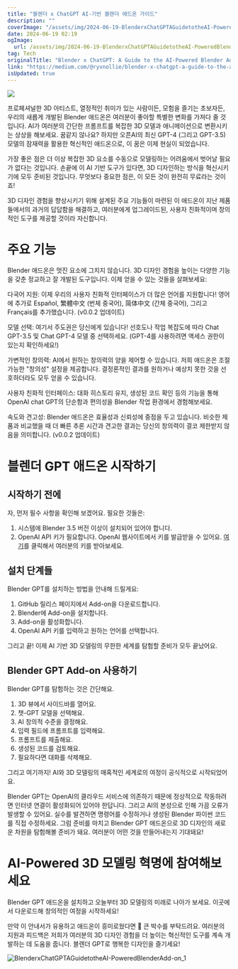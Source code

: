 ```yaml
---
title: "블렌더 x ChatGPT AI-기반 블렌더 애드온 가이드"
description: ""
coverImage: "/assets/img/2024-06-19-BlenderxChatGPTAGuidetotheAI-PoweredBlenderAdd-on_0.png"
date: 2024-06-19 02:19
ogImage: 
  url: /assets/img/2024-06-19-BlenderxChatGPTAGuidetotheAI-PoweredBlenderAdd-on_0.png
tag: Tech
originalTitle: "Blender x ChatGPT: A Guide to the AI-Powered Blender Add-on"
link: "https://medium.com/@ryvnollie/blender-x-chatgpt-a-guide-to-the-ai-powered-blender-add-on-cf5766084f8f"
isUpdated: true
---
```






<img src="/assets/img/2024-06-19-BlenderxChatGPTAGuidetotheAI-PoweredBlenderAdd-on_0.png" />

프로페셔널한 3D 아티스트, 열정적인 취미가 있는 사람이든, 모험을 즐기는 초보자든, 우리의 새롭게 개발된 Blender 애드온은 여러분이 좋아할 특별한 변화를 가져다 줄 것입니다. AI가 여러분의 간단한 프롬프트를 복잡한 3D 모델과 애니메이션으로 변환시키는 상상을 해보세요. 꿈같지 않나요? 하지만 오픈AI의 최신 GPT-4 (그리고 GPT-3.5) 모델의 잠재력을 활용한 혁신적인 애드온으로, 이 꿈은 이제 현실이 되었습니다.

가장 좋은 점은 더 이상 복잡한 3D 요소를 수동으로 모델링하는 어려움에서 벗어날 필요가 없다는 것입니다. 손끝에 이 AI 기반 도구가 있다면, 3D 디자인하는 방식을 혁신시키기에 모두 준비된 것입니다. 무엇보다 중요한 점은, 이 모든 것이 완전히 무료라는 것이죠!

3D 디자인 경험을 향상시키기 위해 설계된 주요 기능들이 마련된 이 애드온이 지난 제품들에서의 과거의 답답함을 해결하고, 여러분에게 업그레이드된, 사용자 친화적이며 창의적인 도구를 제공할 것이라 자신합니다.

<div class="content-ad"></div>

# 주요 기능

Blender 애드온은 멋진 요소에 그치지 않습니다. 3D 디자인 경험을 높이는 다양한 기능을 갖춘 정교하고 잘 개발된 도구입니다. 이제 얻을 수 있는 것들을 살펴보세요:

다국어 지원: 이제 우리의 사용자 친화적 인터페이스가 더 많은 언어를 지원합니다! 영어에 추가로 Español, 繁體中文 (번체 중국어), 简体中文 (간체 중국어), 그리고 Français를 추가했습니다. (v0.0.2 업데이트)

모델 선택: 여기서 주도권은 당신에게 있습니다! 선호도나 작업 복잡도에 따라 Chat GPT-3.5 및 Chat GPT-4 모델 중 선택하세요. (GPT-4를 사용하려면 액세스 권한이 있는지 확인하세요!)

<div class="content-ad"></div>

가변적인 창의력: AI에서 원하는 창의력의 양을 제어할 수 있습니다. 저희 애드온은 조절 가능한 "창의성" 설정을 제공합니다. 결정론적인 결과를 원하거나 예상치 못한 것을 선호하더라도 모두 얻을 수 있습니다.

사용자 친화적 인터페이스: 대화 히스토리 유지, 생성된 코드 확인 등의 기능을 통해 OpenAI chat GPT의 단순함과 편의성을 Blender 작업 환경에서 경험해보세요.

속도와 견고성: Blender 애드온은 효율성과 신뢰성에 중점을 두고 있습니다. 비슷한 제품과 비교했을 때 더 빠른 추론 시간과 견고한 결과는 당신의 창의력이 결코 제한받지 않음을 의미합니다. (v0.0.2 업데이트)

# 블렌더 GPT 애드온 시작하기

<div class="content-ad"></div>

## 시작하기 전에

자, 먼저 필수 사항을 확인해 보겠어요. 필요한 것들은:

1. 시스템에 Blender 3.5 버전 이상이 설치되어 있어야 합니다.
2. OpenAI API 키가 필요합니다. OpenAI 웹사이트에서 키를 발급받을 수 있어요. [여기](https://www.openai.com/)를 클릭해서 여러분의 키를 받아보세요.

## 설치 단계들

<div class="content-ad"></div>

Blender GPT를 설치하는 방법을 안내해 드릴게요:

1. GitHub 릴리스 페이지에서 Add-on을 다운로드합니다.
2. Blender에 Add-on을 설치합니다.
3. Add-on을 활성화합니다.
4. OpenAI API 키를 입력하고 원하는 언어를 선택합니다.

그리고 끝! 이제 AI 기반 3D 모델링의 무한한 세계를 탐험할 준비가 모두 끝났어요.

## Blender GPT Add-on 사용하기

<div class="content-ad"></div>

Blender GPT를 탐험하는 것은 간단해요.

1. 3D 뷰에서 사이드바를 열어요.
2. 챗-GPT 모델을 선택해요.
3. AI 창의적 수준을 결정해요.
4. 입력 필드에 프롬프트를 입력해요.
5. 프롬프트를 제출해요.
6. 생성된 코드를 검토해요.
7. 필요하다면 대화를 삭제해요.

그리고 여기까지! AI와 3D 모델링의 매혹적인 세계로의 여정이 공식적으로 시작되었어요.

Blender GPT는 OpenAI의 클라우드 서비스에 의존하기 때문에 정상적으로 작동하려면 인터넷 연결이 활성화되어 있어야 한답니다. 그리고 AI의 본성으로 인해 가끔 오류가 발생할 수 있어요. 실수를 발견하면 명령어를 수정하거나 생성된 Blender 파이썬 코드를 직접 수정하세요. 그럼 준비를 마치고 Blender GPT 애드온으로 3D 디자인의 새로운 차원을 탐험해볼 준비가 돼요. 여러분이 어떤 것을 만들어내는지 기대돼요!

<div class="content-ad"></div>

# AI-Powered 3D 모델링 혁명에 참여해보세요

Blender GPT 애드온을 설치하고 오늘부터 3D 모델링의 미래로 나아가 보세요. 이곳에서 다운로드해 창의적인 여정을 시작하세요!

만약 이 안내서가 유용하고 애드온이 흥미로웠다면 👏 큰 박수를 부탁드려요. 여러분의 지원과 피드백은 저희가 여러분의 3D 디자인 경험을 더 높이는 혁신적인 도구를 계속 개발하는 데 도움을 줍니다. 블렌더 GPT로 행복한 디자인을 즐기세요!

![BlenderxChatGPTAGuidetotheAI-PoweredBlenderAdd-on_1](/assets/img/2024-06-19-BlenderxChatGPTAGuidetotheAI-PoweredBlenderAdd-on_1.png)